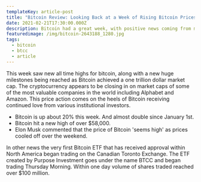 ```yaml
---
templateKey: article-post
title: "Bitcoin Review: Looking Back at a Week of Rising Bitcoin Prices"
date: 2021-02-21T17:30:00.000Z
description: Bitcoin had a great week, with positive news coming from many sources.
featuredimage: /img/bitcoin-2643188_1280.jpg
tags:
  - bitcoin
  - btcc
  - article
---
```

This week saw new all time highs for bitcoin, along with a new huge milestones being reached  as Bitcoin achieved a one trillion dollar market cap. The cryptocurrency appears to be closing in on market caps of some of the most valuable companies in the world including Alphabet and Amazon. This price action comes on the heels of Bitcoin receiving continued love from various institutional investors. 

* Bitcoin is up about 20% this week. And almost double since January 1st.
* Bitcoin hit a new high of over $58,000.
* Elon Musk  commented that the price of Bitcoin 'seems high' as prices cooled off over the weekend.

In other news the very first Bitcoin ETF that has received approval within North America began trading on the Canadian Toronto Exchange. The ETF created by Purpose Investment goes under the name BTCC and began trading Thursday Morning. Within one day volume of shares traded reached over $100 million.